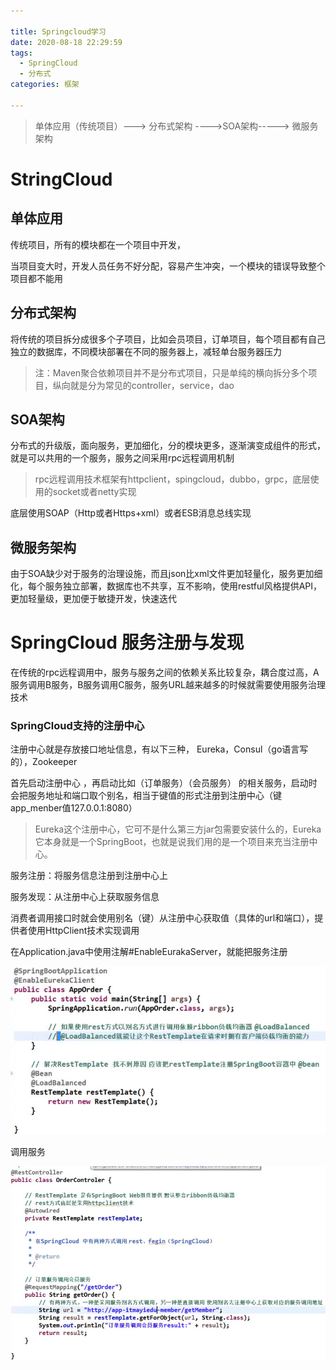 ```yaml
---

title: Springcloud学习
date: 2020-08-18 22:29:59
tags:
  - SpringCloud
  - 分布式
categories: 框架

---
```


>  单体应用（传统项目）--->  分布式架构 ---->SOA架构----->  微服务架构

# StringCloud

## 单体应用

传统项目，所有的模块都在一个项目中开发，

当项目变大时，开发人员任务不好分配，容易产生冲突，一个模块的错误导致整个项目都不能用

## 分布式架构

将传统的项目拆分成很多个子项目，比如会员项目，订单项目，每个项目都有自己独立的数据库，不同模块部署在不同的服务器上，减轻单台服务器压力

>  注：Maven聚合依赖项目并不是分布式项目，只是单纯的横向拆分多个项目，纵向就是分为常见的controller，service，dao

## SOA架构

分布式的升级版，面向服务，更加细化，分的模块更多，逐渐演变成组件的形式，就是可以共用的一个服务，服务之间采用rpc远程调用机制

> rpc远程调用技术框架有httpclient，spingcloud，dubbo，grpc，底层使用的socket或者netty实现

底层使用SOAP（Http或者Https+xml）或者ESB消息总线实现



##  微服务架构

由于SOA缺少对于服务的治理设施，而且json比xml文件更加轻量化，服务更加细化，每个服务独立部署，数据库也不共享，互不影响，使用restful风格提供API，更加轻量级，更加便于敏捷开发，快速迭代

# SpringCloud 服务注册与发现  



在传统的rpc远程调用中，服务与服务之间的依赖关系比较复杂，耦合度过高，A服务调用B服务，B服务调用C服务，服务URL越来越多的时候就需要使用服务治理技术

### SpringCloud支持的注册中心

注册中心就是存放接口地址信息，有以下三种， Eureka，Consul（go语言写的），Zookeeper

 首先启动注册中心 ，再启动比如（订单服务）（会员服务） 的相关服务，启动时会把服务地址和端口取个别名，相当于键值的形式注册到注册中心（键app_menber值127.0.0.1:8080）

>  Eureka这个注册中心，它可不是什么第三方jar包需要安装什么的，Eureka它本身就是一个SpringBoot，也就是说我们用的是一个项目来充当注册中心。 

服务注册：将服务信息注册到注册中心上

服务发现：从注册中心上获取服务信息

消费者调用接口时就会使用别名（键）从注册中心获取值（具体的url和端口），提供者使用HttpClient技术实现调用

在Application.java中使用注解#EnableEurakaServer，就能把服务注册



![1595141609531](Springcloud学习/1595141609531.png)

调用服务

![1595141649554](Springcloud学习/1595141649554.png)

